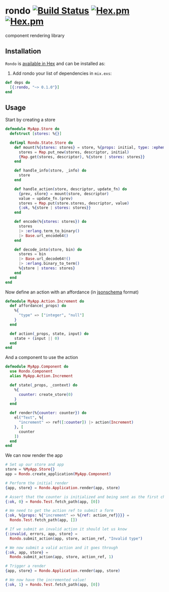 # rondo [![Build Status](https://travis-ci.org/exstruct/rondo.svg?branch=master)](https://travis-ci.org/exstruct/rondo) [![Hex.pm](https://img.shields.io/hexpm/v/rondo.svg?style=flat-square)](https://hex.pm/packages/rondo) [![Hex.pm](https://img.shields.io/hexpm/dt/rondo.svg?style=flat-square)](https://hex.pm/packages/rondo)

component rendering library

## Installation

`Rondo` is [available in Hex](https://hex.pm/docs/publish) and can be installed as:

  1. Add rondo your list of dependencies in `mix.exs`:

```elixir
def deps do
  [{:rondo, "~> 0.1.0"}]
end
```

## Usage

Start by creating a store

```elixir
defmodule MyApp.Store do
  defstruct [stores: %{}]

  defimpl Rondo.State.Store do
    def mount(%{stores: stores} = store, %{props: initial, type: :ephemeral} = descriptor) do
      stores = Map.put_new(stores, descriptor, initial)
      {Map.get(stores, descriptor), %{store | stores: stores}}
    end

    def handle_info(store, _info) do
      store
    end

    def handle_action(store, descriptor, update_fn) do
      {prev, store} = mount(store, descriptor)
      value = update_fn.(prev)
      stores = Map.put(store.stores, descriptor, value)
      {:ok, %{store | stores: stores}}
    end

    def encode(%{stores: stores}) do
      stores
      |> :erlang.term_to_binary()
      |> Base.url_encode64()
    end

    def decode_into(store, bin) do
      stores = bin
      |> Base.url_decode64!()
      |> :erlang.binary_to_term()
      %{store | stores: stores}
    end
  end
end
```

Now define an action with an affordance (in [jsonschema](http://json-schema.org/) format)

```elixir
defmodule MyApp.Action.Increment do
  def affordance(_props) do
    %{
      "type" => ["integer", "null"]
    }
  end

  def action(_props, state, input) do
    state + (input || 0)
  end
end
```

And a component to use the action

```elixir
defmodule MyApp.Component do
  use Rondo.Component
  alias MyApp.Action.Increment

  def state(_props, _context) do
    %{
      counter: create_store(0)
    }
  end

  def render(%{counter: counter}) do
    el("Text", %{
      "increment" => ref([:counter]) |> action(Increment)
    }, [
      counter
    ])
  end
end
```

We can now render the app

```elixir
# Set up our store and app
store = %MyApp.Store{}
app = Rondo.create_application(MyApp.Component)

# Perform the initial render
{app, store} = Rondo.Application.render(app, store)

# Assert that the counter is initialized and being sent as the first child
{:ok, 0} = Rondo.Test.fetch_path(app, [0])

# We need to get the action ref to submit a form
{:ok, %{props: %{"increment" => %{ref: action_ref}}}} =
  Rondo.Test.fetch_path(app, [])

# If we submit an invalid action it should let us know
{:invalid, errors, app, store} =
  Rondo.submit_action(app, store, action_ref, "Invalid type")

# We now submit a valid action and it goes through
{:ok, app, store} =
  Rondo.submit_action(app, store, action_ref, 1)

# Trigger a render
{app, store} = Rondo.Application.render(app, store)

# We now have the incremented value!
{:ok, 1} = Rondo.Test.fetch_path(app, [0])
```
